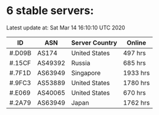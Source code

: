 # 6 stable servers:

Latest update at: Sat Mar 14 16:10:10 UTC 2020

| ID | ASN | Server Country | Online |
| -- | --- | -------------- | ------ |
| #.D09B | AS174 | United States | 497 hrs |
| #.15CF | AS49392 | Russia | 685 hrs |
| #.7F1D | AS63949 | Singapore | 1933 hrs |
| #.9FC3 | AS53889 | United States | 1780 hrs |
| #.E069 | AS40065 | United States | 670 hrs |
| #.2A79 | AS63949 | Japan | 1762 hrs |

